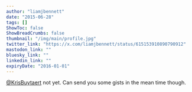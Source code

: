 ```yaml
---
author: "liamjbennett"
date: "2015-06-28"
tags: []
ShowToc: false
ShowBreadCrumbs: false
thumbnail: "/img/main/profile.jpg"
twitter_link: "https://x.com/liamjbennett/status/615153910890790912"
mastodon_link: ""
bluesky_link: ""
linkedin_link: ""
expiryDate: "2016-01-01"
---
```


[@KrisBuytaert](https://x.com/KrisBuytaert) not yet. Can send you some gists in the mean time though.

